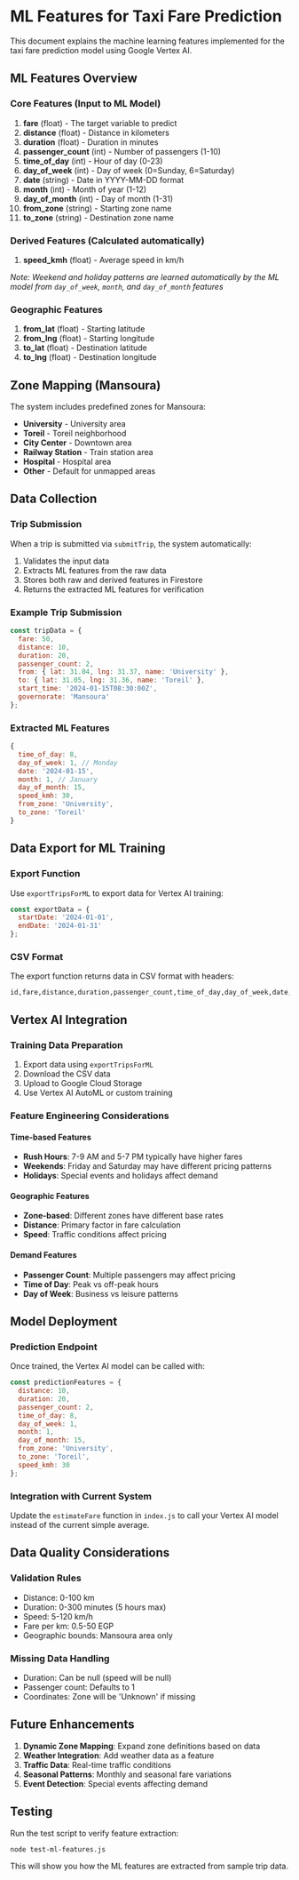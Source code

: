 # ML Features for Taxi Fare Prediction

This document explains the machine learning features implemented for the taxi fare prediction model using Google Vertex AI.

## ML Features Overview

### Core Features (Input to ML Model)

1. **fare** (float) - The target variable to predict
2. **distance** (float) - Distance in kilometers
3. **duration** (float) - Duration in minutes
4. **passenger_count** (int) - Number of passengers (1-10)
5. **time_of_day** (int) - Hour of day (0-23)
6. **day_of_week** (int) - Day of week (0=Sunday, 6=Saturday)
7. **date** (string) - Date in YYYY-MM-DD format
8. **month** (int) - Month of year (1-12)
9. **day_of_month** (int) - Day of month (1-31)
10. **from_zone** (string) - Starting zone name
11. **to_zone** (string) - Destination zone name

### Derived Features (Calculated automatically)

1. **speed_kmh** (float) - Average speed in km/h

*Note: Weekend and holiday patterns are learned automatically by the ML model from `day_of_week`, `month`, and `day_of_month` features*

### Geographic Features

1. **from_lat** (float) - Starting latitude
2. **from_lng** (float) - Starting longitude
3. **to_lat** (float) - Destination latitude
4. **to_lng** (float) - Destination longitude

## Zone Mapping (Mansoura)

The system includes predefined zones for Mansoura:

- **University** - University area
- **Toreil** - Toreil neighborhood
- **City Center** - Downtown area
- **Railway Station** - Train station area
- **Hospital** - Hospital area
- **Other** - Default for unmapped areas

## Data Collection

### Trip Submission
When a trip is submitted via `submitTrip`, the system automatically:

1. Validates the input data
2. Extracts ML features from the raw data
3. Stores both raw and derived features in Firestore
4. Returns the extracted ML features for verification

### Example Trip Submission
```javascript
const tripData = {
  fare: 50,
  distance: 10,
  duration: 20,
  passenger_count: 2,
  from: { lat: 31.04, lng: 31.37, name: 'University' },
  to: { lat: 31.05, lng: 31.36, name: 'Toreil' },
  start_time: '2024-01-15T08:30:00Z',
  governorate: 'Mansoura'
};
```

### Extracted ML Features
```javascript
{
  time_of_day: 8,
  day_of_week: 1, // Monday
  date: '2024-01-15',
  month: 1, // January
  day_of_month: 15,
  speed_kmh: 30,
  from_zone: 'University',
  to_zone: 'Toreil'
}
```

## Data Export for ML Training

### Export Function
Use `exportTripsForML` to export data for Vertex AI training:

```javascript
const exportData = {
  startDate: '2024-01-01',
  endDate: '2024-01-31'
};
```

### CSV Format
The export function returns data in CSV format with headers:
```
id,fare,distance,duration,passenger_count,time_of_day,day_of_week,date,month,day_of_month,speed_kmh,from_zone,to_zone,from_lat,from_lng,to_lat,to_lng,submitted_at
```

## Vertex AI Integration

### Training Data Preparation
1. Export data using `exportTripsForML`
2. Download the CSV data
3. Upload to Google Cloud Storage
4. Use Vertex AI AutoML or custom training

### Feature Engineering Considerations

#### Time-based Features
- **Rush Hours**: 7-9 AM and 5-7 PM typically have higher fares
- **Weekends**: Friday and Saturday may have different pricing patterns
- **Holidays**: Special events and holidays affect demand

#### Geographic Features
- **Zone-based**: Different zones have different base rates
- **Distance**: Primary factor in fare calculation
- **Speed**: Traffic conditions affect pricing

#### Demand Features
- **Passenger Count**: Multiple passengers may affect pricing
- **Time of Day**: Peak vs off-peak hours
- **Day of Week**: Business vs leisure patterns

## Model Deployment

### Prediction Endpoint
Once trained, the Vertex AI model can be called with:

```javascript
const predictionFeatures = {
  distance: 10,
  duration: 20,
  passenger_count: 2,
  time_of_day: 8,
  day_of_week: 1,
  month: 1,
  day_of_month: 15,
  from_zone: 'University',
  to_zone: 'Toreil',
  speed_kmh: 30
};
```

### Integration with Current System
Update the `estimateFare` function in `index.js` to call your Vertex AI model instead of the current simple average.

## Data Quality Considerations

### Validation Rules
- Distance: 0-100 km
- Duration: 0-300 minutes (5 hours max)
- Speed: 5-120 km/h
- Fare per km: 0.5-50 EGP
- Geographic bounds: Mansoura area only

### Missing Data Handling
- Duration: Can be null (speed will be null)
- Passenger count: Defaults to 1
- Coordinates: Zone will be 'Unknown' if missing

## Future Enhancements

1. **Dynamic Zone Mapping**: Expand zone definitions based on data
2. **Weather Integration**: Add weather data as a feature
3. **Traffic Data**: Real-time traffic conditions
4. **Seasonal Patterns**: Monthly and seasonal fare variations
5. **Event Detection**: Special events affecting demand

## Testing

Run the test script to verify feature extraction:
```bash
node test-ml-features.js
```

This will show you how the ML features are extracted from sample trip data. 